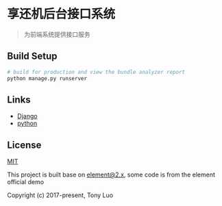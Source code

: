 # 享还机后台接口系统

> 为前端系统提供接口服务

## Build Setup

``` bash
# build for production and view the bundle analyzer report
python manage.py runserver
```


## Links

- [Django](https://github.com/vuejs/vue)
- [python](https://github.com/webpack/webpack)


## License
[MIT](http://opensource.org/licenses/MIT)

This project is built base on element@2.x, some code is from the element official demo

Copyright (c) 2017-present, Tony Luo
